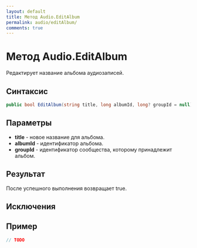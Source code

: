 ```yaml
---
layout: default
title: Метод Audio.EditAlbum
permalink: audio/editAlbum/
comments: true
---
```

# Метод Audio.EditAlbum
Редактирует название альбома аудиозаписей.

## Синтаксис
```csharp
public bool EditAlbum(string title, long albumId, long? groupId = null)
```

## Параметры
+ **title** - новое название для альбома.
+ **albumId** - идентификатор альбома.
+ **groupId** - идентификатор сообщества, которому принадлежит альбом.

## Результат
После успешного выполнения возвращает true.

## Исключения

## Пример
```csharp
// TODO
```